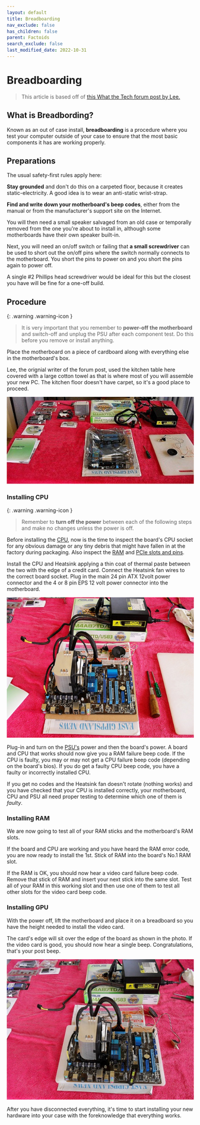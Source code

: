 ```yaml
---
layout: default
title: Breadboarding
nav_exclude: false
has_children: false
parent: Factoids
search_exclude: false
last_modified_date: 2022-10-31
---
```


# Breadboarding

> This article is based off of [this What the Tech forum post by Lee.](https://forums.whatthetech.com/index.php?showtopic=120814)

## What is Breadbording?

Known as an out of case install, **breadboarding** is a procedure where you test your computer outside of your case to ensure that the most basic components it has are working properly.

## Preparations

The usual safety-first rules apply here: 

**Stay grounded** and don't do this on a carpeted floor, because it creates static-electricity. A good idea is to wear an anti-static wrist-strap.

**Find and write down your motherboard's beep codes**, either from the manual or from the manufacturer's support site on the Internet. 

You will then need a small speaker salvaged from an old case or temporally removed from the one you're about to install in, although some motherboards have their own speaker built-in.

Next, you will need an on/off switch or failing that **a small screwdriver** can be used to short out the on/off pins where the switch normally connects to the motherboard. You short the pins to power on and you short the pins again to power off.

A single #2 Phillips head screwdriver would be ideal for this but the closest you have will be fine for a one-off build.

## Procedure

{: .warning .warning-icon }
> It is very important that you remember to **power-off the motherboard** and switch-off and unplug the PSU after each component test. Do this before you remove or install anything.

Place the motherboard on a piece of cardboard along with everything else in the motherboard's box. 

Lee, the orignial writer of the forum post, used the kitchen table here covered with a large cotton towel as that is where most of you will assemble your new PC. The kitchen floor doesn't have carpet, so it's a good place to proceed.

![Post_Thumb.png](/assets/Breadboarding/post_Thumb.png)

### Installing CPU

{: .warning .warning-icon }
> Remember to **turn off the power** between each of the following steps and make no changes unless the power is off.

Before installing the [CPU](/docs/learning/terms#central-processing-unit-cpu), now is the time to inspect the board's CPU socket for any obvious damage or any tiny debris that might have fallen in at the factory during packaging. Also inspect the [RAM](/docs/learning/terms#random-access-memory-ram) and [PCIe slots and pins](/docs/learning/terms#pci-express-pcie). 

Install the CPU and Heatsink applying a thin coat of thermal paste between the two with the edge of a credit card. Connect the Heatsink fan wires to the correct board socket. Plug in the main 24 pin ATX 12volt power connector and the 4 or 8 pin EPS 12 volt power connector into the motherboard.

![CPUinstalled.png](/assets/Breadboarding/CPUinstalled.png)

Plug-in and turn on the [PSU's](/docs/learning/terms#power-supply-unit-psu) power and then the board's power. A board and CPU that works should now give you a RAM failure beep code. If the CPU is faulty, you may or may not get a CPU failure beep code (depending on the board's bios). If you do get a faulty CPU beep code, you have a faulty or incorrectly installed CPU.

If you get no codes and the Heatsink fan doesn't rotate (nothing works) and you have checked that your CPU is installed correctly, your motherboard, CPU and PSU all need proper testing to determine which one of them is *faulty*.

### Installing RAM

We are now going to test all of your RAM sticks and the motherboard's RAM slots.

If the board and CPU are working and you have heard the RAM error code, you are now ready to install the 1st. Stick of RAM into the board's No.1 RAM slot. 

If the RAM is OK, you should now hear a video card failure beep code. Remove that stick of RAM and insert your next stick into the same slot. Test all of your RAM in this working slot and then use one of them to test all other slots for the video card beep code.

### Installing GPU

With the power off, lift the motherboard and place it on a breadboard so you have the height needed to install the video card. 

The card's edge will sit over the edge of the board as shown in the photo. If the video card is good, you should now hear a single beep. Congratulations, that's your post beep.

![Fullinstalled.png](/assets/Breadboarding/Fullinstalled.png)

After you have disconnected everything, it's time to start installing your new hardware into your case with the foreknowledge that everything works. 
